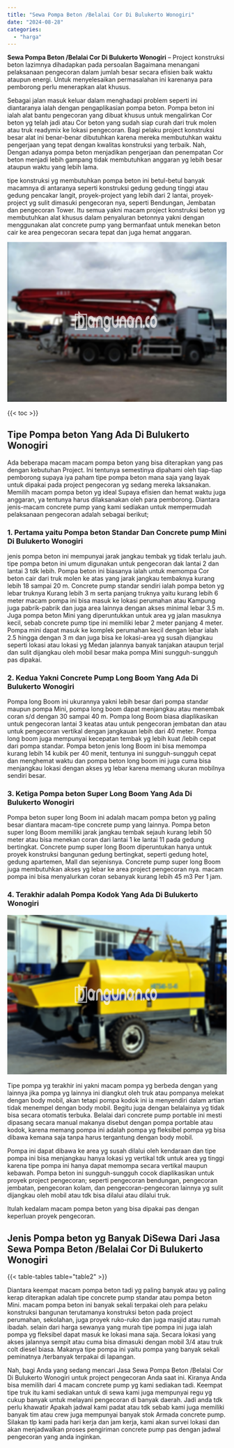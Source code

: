 ```yaml
---
title: "Sewa Pompa Beton /Belalai Cor Di Bulukerto Wonogiri"
date: "2024-08-28"
categories: 
  - "harga"
---
```


**Sewa Pompa Beton /Belalai Cor Di Bulukerto Wonogiri** – Project konstruksi beton lazimnya dihadapkan pada persoalan Bagaimana menangani pelaksanaan pengecoran dalam jumlah besar secara efisien baik waktu ataupun energi. Untuk menyelesaikan permasalahan ini karenanya para pemborong perlu menerapkan alat khusus.

Sebagai jalan masuk keluar dalam menghadapi problem seperti ini diantaranya ialah dengan pengaplikasian pompa beton. Pompa beton ini ialah alat bantu pengecoran yang dibuat khusus untuk mengalirkan Cor beton yg telah jadi atau Cor beton yang sudah siap curah dari truk molen atau truk readymix ke lokasi pengecoran. Bagi pelaku project konstruksi besar alat ini benar-benar dibutuhkan karena mereka membutuhkan waktu pengerjaan yang tepat dengan kwalitas konstruksi yang terbaik. Nah, Dengan adanya pompa beton menjadikan pengerjaan dan penempatan Cor beton menjadi lebih gampang tidak membutuhkan anggaran yg lebih besar ataupun waktu yang lebih lama.

tipe konstruksi yg membutuhkan pompa beton ini betul-betul banyak macamnya di antaranya seperti konstruksi gedung gedung tinggi atau gedung pencakar langit, proyek-project yang lebih dari 2 lantai, proyek-project yg sulit dimasuki pengecoran nya, seperti Bendungan, Jembatan dan pengecoran Tower. Itu semua yakni macam project konstruksi beton yg membutuhkan alat khusus dalam penyaluran betonnya yakni dengan menggunakan alat concrete pump yang bermanfaat untuk menekan beton cair ke area pengecoran secara tepat dan juga hemat anggaran.

![Sewa Pompa Beton /Belalai Cor Di Bulukerto Wonogiri](/images/sewa-concrete-pump-25.png)

{{< toc >}}

## Tipe Pompa beton Yang Ada Di Bulukerto Wonogiri

Ada beberapa macam macam pompa beton yang bisa diterapkan yang pas dengan kebutuhan Project. Ini tentunya semestinya dipahami oleh tiap-tiap pemborong supaya iya paham tipe pompa beton mana saja yang layak untuk dipakai pada project pengecoran yg sedang mereka laksanakan. Memilih macam pompa beton yg ideal Supaya efisien dan hemat waktu juga anggaran, ya tentunya harus dilaksanakan oleh para pemborong. Diantara jenis-macam concrete pump yang kami sediakan untuk mempermudah pelaksanaan pengecoran adalah sebagai berikut;

### 1\. Pertama yaitu Pompa beton Standar Dan Concrete pump Mini Di Bulukerto Wonogiri

jenis pompa beton ini mempunyai jarak jangkau tembak yg tidak terlalu jauh. tipe pompa beton ini umum digunakan untuk pengecoran dak lantai 2 dan lantai 3 tdk lebih. Pompa beton ini biasanya ialah untuk memompa Cor beton cair dari truk molen ke atas yang jarak jangkau tembaknya kurang lebih 18 sampai 20 m. Concrete pump standar sendiri ialah pompa beton yg lebar truknya Kurang lebih 3 m serta panjang truknya yaitu kurang lebih 6 meter macam pompa ini bisa masuk ke lokasi perumahan atau Kampung juga pabrik-pabrik dan juga area lainnya dengan akses minimal lebar 3.5 m. Juga pompa beton Mini yang diperuntukkan untuk area yg jalan masuknya kecil, sebab concrete pump tipe ini memiliki lebar 2 meter panjang 4 meter. Pompa mini dapat masuk ke komplek perumahan kecil dengan lebar ialah 2.5 hingga dengan 3 m dan juga bisa ke lokasi-area yg susah dijangkau seperti lokasi atau lokasi yg Medan jalannya banyak tanjakan ataupun terjal dan sulit dijangkau oleh mobil besar maka pompa Mini sungguh-sungguh pas dipakai.

### 2\. Kedua Yakni Concrete Pump Long Boom Yang Ada Di Bulukerto Wonogiri

Pompa long Boom ini ukurannya yakni lebih besar dari pompa standar maupun pompa Mini, pompa long boom dapat menjangkau atau menembak coran s/d dengan 30 sampai 40 m. Pompa long Boom biasa diaplikasikan untuk pengecoran lantai 3 keatas atau untuk pengecoran jembatan dan atau untuk pengecoran vertikal dengan jangkauan lebih dari 40 meter. Pompa long boom juga mempunyai kecepatan tembak yg lebih kuat /lebih cepat dari pompa standar. Pompa beton jenis long Boom ini bisa memompa kurang lebih 14 kubik per 40 menit, tentunya ini sungguh-sungguh cepat dan menghemat waktu dan pompa beton long boom ini juga cuma bisa menjangkau lokasi dengan akses yg lebar karena memang ukuran mobilnya sendiri besar.

### 3\. Ketiga Pompa beton Super Long Boom Yang Ada Di Bulukerto Wonogiri

Pompa beton super long Boom ini adalah macam pompa beton yg paling besar diantara macam-tipe concrete pump yang lainnya. Pompa beton super long Boom memiliki jarak jangkau tembak sejauh kurang lebih 50 meter atau bisa menekan coran dari lantai 1 ke lantai 11 pada gedung bertingkat. Concrete pump super long Boom diperuntukan hanya untuk proyek konstruksi bangunan gedung bertingkat, seperti gedung hotel, gedung apartemen, Mall dan sejenisnya. Concrete pump super long Boom juga membutuhkan akses yg lebar ke area project pengecoran nya. macam pompa ini bisa menyalurkan coran sebanyak kurang lebih 45 m3 Per 1 jam.

### 4\. Terakhir adalah Pompa Kodok Yang Ada Di Bulukerto Wonogiri

![Sewa Pompa Beton /Belalai Cor Di Bulukerto Wonogiri](/images/sewa-concrete-pump-20.png)

Tipe pompa yg terakhir ini yakni macam pompa yg berbeda dengan yang lainnya jika pompa yg lainnya ini diangkut oleh truk atau pompanya melekat dengan body mobil, akan tetapi pompa kodok ini ia menyendiri dalam artian tidak menempel dengan body mobil. Begitu juga dengan belalainya yg tidak bisa secara otomatis terbuka. Belalai dari concrete pump portable ini mesti dipasang secara manual makanya disebut dengan pompa portable atau kodok, karena memang pompa ini adalah pompa yg fleksibel pompa yg bisa dibawa kemana saja tanpa harus tergantung dengan body mobil.

Pompa ini dapat dibawa ke area yg susah dilalui oleh kendaraan dan tipe pompa ini bisa menjangkau hanya lokasi yg vertikal tdk untuk area yg tinggi karena tipe pompa ini hanya dapat memompa secara vertikal maupun kebawah. Pompa beton ini sungguh-sungguh cocok diaplikasikan untuk proyek project pengecoran; seperti pengecoran bendungan, pengecoran jembatan, pengecoran kolam, dan pengecoran-pengecoran lainnya yg sulit dijangkau oleh mobil atau tdk bisa dilalui atau dilalui truk.

Itulah kedalam macam pompa beton yang bisa dipakai pas dengan keperluan proyek pengecoran.

## Jenis Pompa beton yg Banyak DiSewa Dari Jasa Sewa Pompa Beton /Belalai Cor Di Bulukerto Wonogiri

{{< table-tables table="table2" >}}

Diantara keempat macam pompa beton tadi yg paling banyak atau yg paling kerap diterapkan adalah tipe concrete pump standar atau pompa beton Mini. macam pompa beton ini banyak sekali terpakai oleh para pelaku konstruksi bangunan terutamanya konstruksi beton pada project perumahan, sekolahan, juga proyek ruko-ruko dan juga masjid atau rumah ibadah. selain dari harga sewanya yang murah tipe pompa ini juga ialah pompa yg fleksibel dapat masuk ke lokasi mana saja. Secara lokasi yang akses jalannya sempit atau cuma bisa dimasuki dengan mobil 3/4 atau truk colt diesel biasa. Makanya tipe pompa ini yaitu pompa yang banyak sekali peminatnya /terbanyak terpakai di lapangan.

Nah, bagi Anda yang sedang mencari Jasa Sewa Pompa Beton /Belalai Cor Di Bulukerto Wonogiri untuk project pengecoran Anda saat ini. Kiranya Anda bisa memilih dari 4 macam concrete pump yg kami sediakan tadi. Keempat tipe truk itu kami sediakan untuk di sewa kami juga mempunyai regu yg cukup banyak untuk melayani pengecoran di banyak daerah. Jadi anda tdk perlu khawatir Apakah jadwal kami padat atau tdk sebab kami juga memiliki banyak tim atau crew juga mempunyai banyak stok Armada concrete pump. Silakan tlp kami pada hari kerja dan jam kerja, kami akan survei lokasi dan akan menjadwalkan proses pengiriman concrete pump pas dengan jadwal pengecoran yang anda inginkan.
